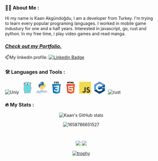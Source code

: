 
### :man_technologist: About Me :
Hi my name is Kaan Akgündoğdu, I am a developer from Turkey. I'm trying to learn every popular programing languages. I worked in mobile game industury for one and a half years. Interested in javascript, go, rust and python. In my free time, i play video games and read manga. 

### [*Check out my Portfolio.*](https://kaanakgundogdu.github.io/)

<!-- ### [*Check out my blog.*](https://kaanakgundogdu.deno.dev/) -->

:mailbox:My linkedin profile: [![Linkedin Badge](https://img.shields.io/badge/-KaanAkgundogdu-blue?style=flat&logo=Linkedin&logoColor=white)](https://www.linkedin.com/in/kaanakgundogdu/)


### :hammer_and_wrench: Languages and Tools :
<div>
  <img src="https://yt3.ggpht.com/dBwhvX2iF121h0UWumMKi5_4cPclBTKIdIm3KM9KroRUcLWrLkppDf67dIDH-i_YrBAupazR=s900-c-k-c0x00ffffff-no-rj"  title="Uniy" alt="Uniy" width="40" height="40"/>&nbsp;
  <img src="https://github.com/devicons/devicon/blob/master/icons/go/go-original.svg"  title="Go" alt="go" width="40" height="40"/>&nbsp;
  <img src="https://github.com/devicons/devicon/blob/master/icons/python/python-original-wordmark.svg"  title="python" alt="python" width="40" height="40"/>&nbsp;
  <img src="https://github.com/devicons/devicon/blob/master/icons/css3/css3-original-wordmark.svg"  title="CSS3" alt="CSS" width="40" height="40"/>&nbsp;
  <img src="https://github.com/devicons/devicon/blob/master/icons/html5/html5-original-wordmark.svg"  title="html5" alt="html5" width="40" height="40"/>&nbsp;
  <img src="https://github.com/devicons/devicon/blob/master/icons/javascript/javascript-original.svg" title="JavaScript" alt="JavaScript" width="40" height="40"/>&nbsp;
  <img src="https://github.com/devicons/devicon/blob/master/icons/cplusplus/cplusplus-original.svg"  title="cplusplus" alt="cplusplus" width="40" height="40"/>&nbsp;
  <img src="https://rustacean.net/assets/rustacean-orig-noshadow.svg"  title="rust" alt="rust" width="40" height="40"/>&nbsp;


  <!--<img src="https://github.com/devicons/devicon/blob/master/icons/c/c-line.svg"  title="C" alt="C" width="40" height="40"/>&nbsp;-->
  <!--<img src="https://github.com/devicons/devicon/blob/master/icons/csharp/csharp-line.svg"  title="CSharp" alt="CSharp" width="40" height="40"/>&nbsp; -->
</div>



### :fire: My Stats :

<div id="stats" align="center">

  
  <!-- [![Kaan's GitHub Streak](http://github-readme-streak-stats.herokuapp.com?user=kaanakgundogdu&theme=dark&background=000000)](https://git.io/streak-stats) -->
 
  <!--![cp](https://user-images.githubusercontent.com/62032779/180623194-3f412a8f-a46e-4b5f-9b08-84c2f0be32e2.gif)-->
  ![Kaan's GitHub stats](https://github-readme-stats.vercel.app/api?username=kaanakgundogdu&show_icons=true&theme=radical)
  
   ![1658786651527](https://user-images.githubusercontent.com/62032779/180881754-a722e2e6-596a-492d-b764-3ca41aedf544.jpg)
  
  
  <br>
  
  ![](http://github-profile-summary-cards.vercel.app/api/cards/repos-per-language?username=kaanakgundogdu&theme=default)
  ![](http://github-profile-summary-cards.vercel.app/api/cards/most-commit-language?username=kaanakgundogdu&theme=default)

  <!-- ![](https://github-profile-summary-cards.vercel.app/api/cards/profile-details?username=kaanakgundogdu&theme=vue) -->
  <!-- ![Github stats](https://github-readme-stats.vercel.app/api?username=kaanakgundogdu&theme=highcontrast&show_icons=true&count_private=true) -->
 [![trophy](https://github-profile-trophy.vercel.app/?username=kaanakgundogdu)](https://github.com/ryo-ma/github-profile-trophy)


</div>


